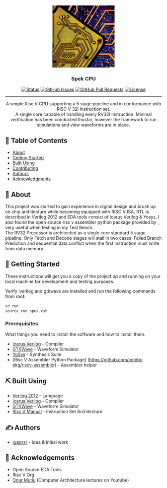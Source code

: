 <p align="center">
  <a href="" rel="noopener">
 <img width=200px height=200px src="docs/riscv pic.png" alt="Project logo"></a>
</p>

<h3 align="center">Spek CPU</h3>

<div align="center">

  [![Status](https://img.shields.io/badge/status-active-success.svg)]() 
  [![GitHub Issues](https://img.shields.io/github/issues/kylelobo/The-Documentation-Compendium.svg)](https://github.com/sprsr/rv32_processor/issues)
  [![GitHub Pull Requests](https://img.shields.io/github/issues-pr/kylelobo/The-Documentation-Compendium.svg)](https://github.com/sprsr/rv32_processor/pulls)
  [![License](https://img.shields.io/badge/license-MIT-blue.svg)](/LICENSE)

</div>

---

<p align="center"> A simple Risc V CPU supporting a 5 stage pipeline and in conformance with RISC V 32I Instruction set.  <br>
  A single core capable of handling every RV32I Instruction.  Minimal verification has been conducted thusfar, however the framework to run simulations and view waveforms are in place.
    <br> 
</p>

## 📝 Table of Contents
- [About](#about)
- [Getting Started](#getting_started)
- [Built Using](#built_using)
- [Contributing](../CONTRIBUTING.md)
- [Authors](#authors)
- [Acknowledgments](#acknowledgement)

## 🧐 About <a name = "about"></a>
This project was started to gain experience in digital design and brush up on chip architecture while becoming equipped with RISC V ISA.  RTL is described in Verilog 2012 and EDA tools consist of Icarus Verilog & Yosys. I also found the open source risc v assembler python package provided by _ very useful when testing in my Test Bench.  
The RV32 Processor is architected as a single core standard 5 stage pipeline.  Only Fetch and Decode stages will stall in two cases:  Failed Branch Prediction and sequential data conflict when the first instruction must write from data memory.  

## 🏁 Getting Started <a name = "getting_started"></a>
These instructions will get you a copy of the project up and running on your local machine for development and testing purposes.

Verify iverilog and gtkwave are installed and run the following commands from root:

    cd run
    source run_spek.csh


### Prerequisites
What things you need to install the software and how to install them.
- [Icarus Verilog](https://github.com/steveicarus/iverilog) - Compiler
- [GTKWave](https://github.com/gtkwave/gtkwave) - Waveform Simulator
- [YoSys](https://github.com/YosysHQ/yosys) - Synthesis Suite
- [Risc V Assembler Python Package] (https://github.com/celebi-pkg/riscv-assembler) - Assembler helper


## ⛏️ Built Using <a name = "built_using"></a>
- [Verilog 2012](https://ece.uah.edu/~gaede/cpe526/2012%20System%20Verilog%20Language%20Reference%20Manual.pdf) - Language
- [Icarus Verilog](https://github.com/steveicarus/iverilog) - Compiler
- [GTKWave](https://github.com/gtkwave/gtkwave) - Waveform Simulator
- [Risc V Manual]([https://github.com/YosysHQ/yosys](https://riscv.org/wp-content/uploads/2019/12/riscv-spec-20191213.pdf)) - Instruction Set Architecture

## ✍️ Authors <a name = "authors"></a>
- [@sprsr](https://github.com/sprsr) - Idea & Initial work



## 🎉 Acknowledgements <a name = "acknowledgement"></a>
- Open Source EDA Tools
- Risc V Org
- [Onur Mutlu](ttps://www.youtube.com/channel/UCIwQ8uOeRFgOEvBLYc3kc3g) (Computer Architecture lectures on Youtube)
